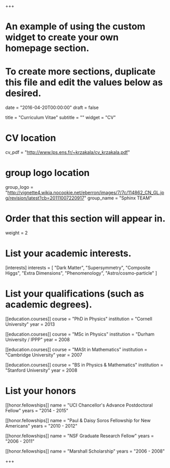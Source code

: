 +++
# An example of using the custom widget to create your own homepage section.
# To create more sections, duplicate this file and edit the values below as desired.

date = "2016-04-20T00:00:00"
draft = false

title = "Curriculum Vitae"
subtitle = ""
widget = "CV"

# CV location
cv_pdf = "http://www.lps.ens.fr/~krzakala/cv_krzakala.pdf"

# group logo location
group_logo = "http://vignette4.wikia.nocookie.net/eberron/images/7/7c/114862_CN_GL.jpg/revision/latest?cb=20111007220917"
group_name = "Sphinx TEAM"

# Order that this section will appear in.
weight = 2

# List your academic interests.
[interests]
  interests = [
    "Dark Matter",
    "Supersymmetry",
    "Composite Higgs",
    "Extra Dimensions",
    "Phenomenology",
    "Astro/cosmo-particle"
  ]

# List your qualifications (such as academic degrees).
[[education.courses]]
  course = "PhD in Physics"
  institution = "Cornell University"
  year = 2013

[[education.courses]]
  course = "MSc in Physics"
  institution = "Durham University / IPPP"
  year = 2008

[[education.courses]]
  course = "MASt in Mathematics"
  institution = "Cambridge University"
  year = 2007

[[education.courses]]
  course = "BS in Physics & Mathematics"
  institution = "Stanford University"
  year = 2008


# List your honors
[[honor.fellowships]]
  name = "UCI Chancellor's Advance Postdoctoral Fellow"
  years = "2014 - 2015"

[[honor.fellowships]]
    name = "Paul & Daisy Soros Fellowship for New Americans"
    years = "2010 - 2012"

[[honor.fellowships]]
    name = "NSF Graduate Research Fellow"
    years = "2006 - 2011"

[[honor.fellowships]]
    name = "Marshall Scholarship"
    years = "2006 - 2008"


+++
